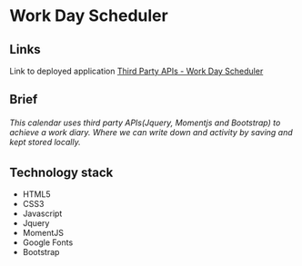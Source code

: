 # Work Day Scheduler


## Links

Link to deployed application [Third Party APIs - Work Day Scheduler](https://ngandalalopes.github.io/ThirdPartyAPIs_WorkDayScheduler/)

 
## Brief 
###### This calendar uses third party APIs(Jquery, Momentjs and Bootstrap) to achieve a work diary. Where we can write down and activity by saving and kept stored locally.

## Technology stack


* HTML5
* CSS3
* Javascript
* Jquery
* MomentJS
* Google Fonts
* Bootstrap

